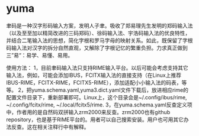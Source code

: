 # yuma
聿码是一种汉字形码输入方案，发明人子聿。吸收了郑易理先生发明的郑码输入法（以及至至加以精简改进的三码郑码）、徐码输入法、宇浩码输入法的优良特性，并结合二笔输入法的思想，简化字根和罗马字母的映射关系。如此，既保留了字根码输入法对汉字的拆分自然直观，又解除了字根记忆的繁重负担。力求真正做到三”易“：易学、易懂、易用。

使用方法：
1，目前聿码输入法只支持RIME输入平台。以后可能会考虑支持其它输入法，例如，可能会添加IBUS，FCITX输入法的直接支持（在Linux上推荐IBUS-RIME，FCITX-RIME，FCITX5-RIME），添加适配小小输入法的码表，等等。
2，把yuma.schema.yaml,yuma3.dict.yaml文件下载后，放进相应rime的配置文件目录下，重新部署即可。Linux上，这个目录会是~/.config/ibus/rime, ~/.config/fcitx/rime, ~/.local/fcitx5/rime.
3，在yuma.schema.yaml反查定义项中，作者用的是自然码双拼输入zrm2000来反查。zrm2000也有github repository，也是基于RIME平台的。用者可以自己搜索安装。用户也可用其它办法反查。这在相关注释行中有解释。
